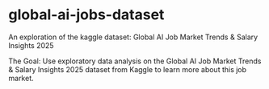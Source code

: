 # global-ai-jobs-dataset
An exploration of the kaggle dataset: Global AI Job Market Trends &amp; Salary Insights 2025

The Goal: Use exploratory data analysis on the Global AI Job Market Trends &amp; Salary Insights 2025 dataset from Kaggle to learn more about this job market.